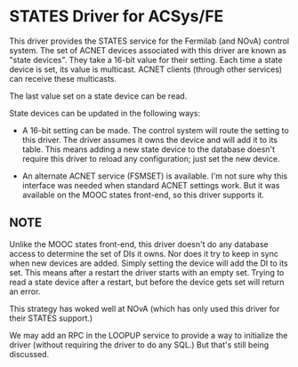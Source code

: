 # STATES Driver for ACSys/FE

This driver provides the STATES service for the Fermilab (and NOvA)
control system. The set of ACNET devices associated with this driver
are known as "state devices". They take a 16-bit value for their
setting. Each time a state device is set, its value is multicast.
ACNET clients (through other services) can receive these multicasts.

The last value set on a state device can be read.

State devices can be updated in the following ways:

- A 16-bit setting can be made. The control system will route the
  setting to this driver. The driver assumes it owns the device and
  will add it to its table. This means adding a new state device to
  the database doesn't require this driver to reload any
  configuration; just set the new device.

- An alternate ACNET service (FSMSET) is available. I'm not sure why
  this interface was needed when standard ACNET settings work. But it
  was available on the MOOC states front-end, so this driver supports
  it.

## NOTE

Unlike the MOOC states front-end, this driver doesn't do any database
access to determine the set of DIs it owns. Nor does it try to keep in
sync when new devices are added. Simply setting the device will add
the DI to its set. This means after a restart the driver starts with
an empty set. Trying to read a state device after a restart, but
before the device gets set will return an error.

This strategy has woked well at NOvA (which has only used this driver
for their STATES support.)

We may add an RPC in the LOOPUP service to provide a way to initialize
the driver (without requiring the driver to do any SQL.) But that's
still being discussed.
